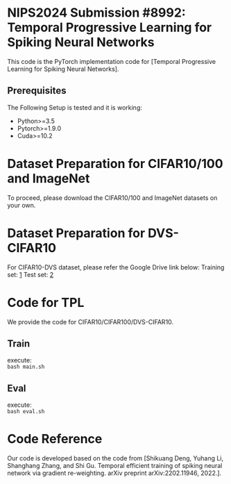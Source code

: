 # NIPS2024 Submission #8992: Temporal Progressive Learning for Spiking Neural Networks
This code is the PyTorch implementation code for [Temporal Progressive Learning for Spiking Neural Networks].

## Prerequisites
The Following Setup is tested and it is working:
 * Python>=3.5
 * Pytorch>=1.9.0
 * Cuda>=10.2

 # Dataset Preparation for CIFAR10/100 and ImageNet
To proceed, please download the CIFAR10/100 and ImageNet datasets on your own.

# Dataset Preparation for DVS-CIFAR10
For CIFAR10-DVS dataset, please refer the Google Drive link below:
Training set: [1](https://drive.google.com/file/d/1pzYnhoUvtcQtxk_Qmy4d2VrhWhy5R-t9/view?usp=sharing)
Test set: [2](https://drive.google.com/file/d/1q1k6JJgVH3ZkHWMg2zPtrZak9jRP6ggG/view?usp=sharing)

# Code for TPL
We provide the code for CIFAR10/CIFAR100/DVS-CIFAR10.

## Train
execute: \
  `bash main.sh`

## Eval
execute: \
  `bash eval.sh`

# Code Reference
Our code is developed based on the code from [Shikuang Deng, Yuhang Li, Shanghang Zhang, and Shi Gu. Temporal efficient training of spiking neural network via gradient re-weighting. arXiv preprint arXiv:2202.11946, 2022.].

